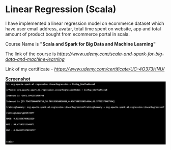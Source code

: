# Linear Regression (Scala)

I have implemented a linear regression model on ecommerce dataset which have user email address, avatar, total time spent on website, app and total amount of product bought from ecommerce portal in scala. 

Course Name is **"Scala and Spark for Big Data and Machine Learning"**

The link of the course is *https://www.udemy.com/scala-and-spark-for-big-data-and-machine-learning*

Link of my certificate - *https://www.udemy.com/certificate/UC-4O373HNU/*

**Screenshot**
![alt_text](https://github.com/TDeepanshPandey/Linear_Regression_Scala/blob/master/LinearRegressionScreenshot.jpg)
